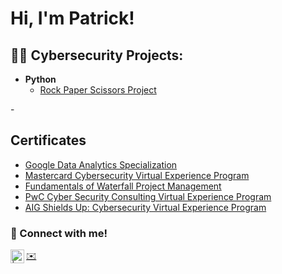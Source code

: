 <h1>Hi, I'm Patrick! 

<h2>👨‍💻 Cybersecurity Projects:</h2>

- <b>Python</b>
  - [Rock Paper Scissors Project](https://replit.com/@patrickpepe/Rock-Paper-Scissors-1129?v=1)



-<h2> Certificates </h2>
  - [Google Data Analytics Specialization](https://coursera.org/share/4c809c932130a5c87f924188255fc682)
  - [Mastercard Cybersecurity Virtual Experience Program](https://forage-uploads-prod.s3.amazonaws.com/completion-certificates/Mastercard/vcKAB5yYAgvemepGQ_Mastercard_kHokZHCDmZNvPDisy_1685718311485_completion_certificate.pdf)
  - [Fundamentals of Waterfall Project Management](https://www.credly.com/badges/2c4463b0-8c2c-4322-ac81-27b9fc750e26/linked_in_profile)
  - [PwC Cyber Security Consulting Virtual Experience Program](https://forage-uploads-prod.s3.amazonaws.com/completion-certificates/PwC%20US/4KqDALSkyRNPXjQGa_PwC%20US_kHokZHCDmZNvPDisy_1686323774174_completion_certificate.pdf)
  - [AIG Shields Up: Cybersecurity Virtual Experience Program](https://forage-uploads-prod.s3.amazonaws.com/completion-certificates/aig/2ZFnEGEDKTQMtEv9C_AIG_kHokZHCDmZNvPDisy_1686927473986_completion_certificate.pdf)
  
 




<h3> 🤳 Connect with me! </h3>

[<img align="left" alt=" | LinkedIn" width="22px" src="https://i.stack.imgur.com/gVE0j.png" />][linkedin]

[linkedin]: https://www.linkedin.com/in/patrick-pepe-a099a5257/

<a href="mailto:patrick.pepe@rutgers.edu"> ✉️</a>


